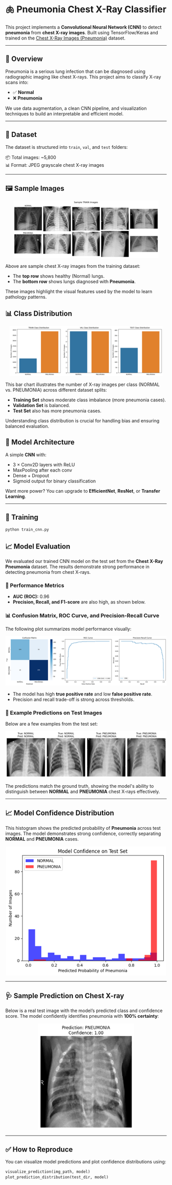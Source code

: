 # 🫁 Pneumonia Chest X-Ray Classifier

This project implements a **Convolutional Neural Network (CNN)** to detect **pneumonia** from **chest X-ray images**. Built using TensorFlow/Keras and trained on the [Chest X-Ray Images (Pneumonia)](https://www.kaggle.com/datasets/paultimothymooney/chest-xray-pneumonia) dataset.

---

## 📌 Overview

Pneumonia is a serious lung infection that can be diagnosed using radiographic imaging like chest X-rays. This project aims to classify X-ray scans into:

- ✅ **Normal**
- ❌ **Pneumonia**

We use data augmentation, a clean CNN pipeline, and visualization techniques to build an interpretable and efficient model.

---

## 📁 Dataset

The dataset is structured into `train`, `val`, and `test` folders:



📦 Total images: ~5,800  
📊 Format: JPEG grayscale chest X-ray images

---

## 🖼️ Sample Images

<p align="center">
  <img src="assets/sample_train_grid.png" alt="Sample TRAIN Images" width="90%">
</p>

Above are sample chest X-ray images from the training dataset:
- The **top row** shows healthy (Normal) lungs.
- The **bottom row** shows lungs diagnosed with **Pneumonia**.

These images highlight the visual features used by the model to learn pathology patterns.

## 📊 Class Distribution

<p align="center">
  <img src="assets/class_distribution.png" alt="Class Distribution Across Splits" width="95%">
</p>

This bar chart illustrates the number of X-ray images per class (NORMAL vs. PNEUMONIA) across different dataset splits:

- **Training Set** shows moderate class imbalance (more pneumonia cases).
- **Validation Set** is balanced.
- **Test Set** also has more pneumonia cases.

Understanding class distribution is crucial for handling bias and ensuring balanced evaluation.


## 🧠 Model Architecture

A simple **CNN** with:

- 3 × Conv2D layers with ReLU
- MaxPooling after each conv
- Dense + Dropout
- Sigmoid output for binary classification

Want more power? You can upgrade to **EfficientNet**, **ResNet**, or **Transfer Learning**.

---

## 🚀 Training

```bash
python train_cnn.py
```
## 📈 Model Evaluation

We evaluated our trained CNN model on the test set from the **Chest X-Ray Pneumonia** dataset. The results demonstrate strong performance in detecting pneumonia from chest X-rays.

### 🧪 Performance Metrics

- **AUC (ROC):** 0.96
- **Precision, Recall, and F1-score** are also high, as shown below.

### 📊 Confusion Matrix, ROC Curve, and Precision-Recall Curve

The following plot summarizes model performance visually:

![Evaluation Metrics](assets/evaluation_metrics.png) <!-- Replace with actual path if hosted -->

- The model has high **true positive rate** and low **false positive rate**.
- Precision and recall trade-off is strong across thresholds.

### 🩻 Example Predictions on Test Images

Below are a few examples from the test set:

![Predictions](assets/sample_predictions.png) <!-- Replace with actual path if hosted -->

The predictions match the ground truth, showing the model's ability to distinguish between **NORMAL** and **PNEUMONIA** chest X-rays effectively.

---

## 📈 Model Confidence Distribution

This histogram shows the predicted probability of **Pneumonia** across test images. The model demonstrates strong confidence, correctly separating **NORMAL** and **PNEUMONIA** cases.

<p align="center">
  <img src="assets/confidence_histogram.png" alt="Model Confidence Histogram" width="500"/>
</p>

---

## 🩺 Sample Prediction on Chest X-ray

Below is a real test image with the model’s predicted class and confidence score. The model confidently identifies pneumonia with **100% certainty**:

<p align="center">
  <img src="assets/sample_prediction.png" alt="Sample Pneumonia Prediction" width="300"/>
</p>

---

## ✅ How to Reproduce

You can visualize model predictions and plot confidence distributions using:

```python
visualize_prediction(img_path, model)
plot_prediction_distribution(test_dir, model)


